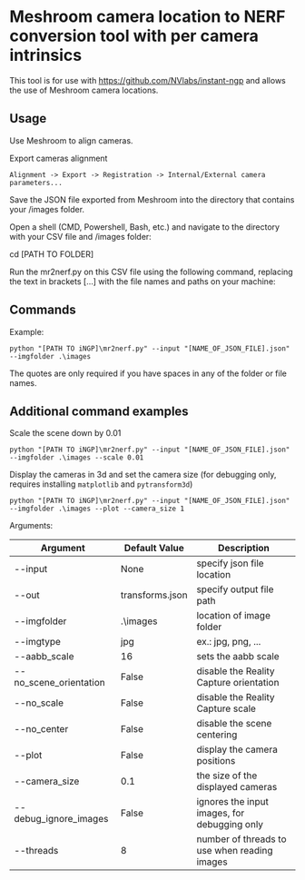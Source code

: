# Meshroom camera location to NERF conversion tool with per camera intrinsics
This tool is for use with https://github.com/NVlabs/instant-ngp and allows the use of Meshroom camera locations.

## Usage
Use Meshroom to align cameras.

Export cameras alignment
```
Alignment -> Export -> Registration -> Internal/External camera parameters...
```

Save the JSON file exported from Meshroom into the directory that contains your /images folder.

Open a shell (CMD, Powershell, Bash, etc.) and navigate to the directory with your CSV file and /images folder:

cd [PATH TO FOLDER]

Run the mr2nerf.py on this CSV file using the following command, replacing the text in brackets […] with the file names and paths on your machine:

## Commands
Example:
```
python "[PATH TO iNGP]\mr2nerf.py" --input "[NAME_OF_JSON_FILE].json" --imgfolder .\images
```
The quotes are only required if you have spaces in any of the folder or file names.

## Additional command examples
Scale the scene down by 0.01
```
python "[PATH TO iNGP]\mr2nerf.py" --input "[NAME_OF_JSON_FILE].json" --imgfolder .\images --scale 0.01
```

Display the cameras in 3d and set the camera size (for debugging only, requires installing `matplotlib` and `pytransform3d`)
```
python "[PATH TO iNGP]\mr2nerf.py" --input "[NAME_OF_JSON_FILE].json" --imgfolder .\images --plot --camera_size 1
```

Arguments:

| Argument               | Default Value   | Description                                  |
|------------------------|-----------------|----------------------------------------------|
| --input                | None            | specify json file location                   |
| --out                  | transforms.json | specify output file path                     |
| --imgfolder            | .\images        | location of image folder                     |
| --imgtype              | jpg             | ex.: jpg, png, ...                           |
| --aabb_scale           | 16              | sets the aabb scale                          |
| --no_scene_orientation | False           | disable the Reality Capture orientation      |
| --no_scale             | False           | disable the Reality Capture scale            |
| --no_center            | False           | disable the scene centering                  |
| --plot                 | False           | display the camera positions                 |
| --camera_size          | 0.1             | the size of the displayed cameras            |
| --debug_ignore_images  | False           | ignores the input images, for debugging only |
| --threads              | 8               | number of threads to use when reading images |
